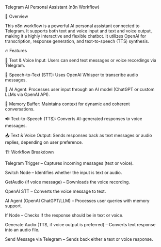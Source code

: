 Telegram AI Personal Assistant (n8n Workflow)


📌 Overview

This n8n workflow is a powerful AI personal assistant connected to Telegram. It supports both text and voice input and text and voice output, making it a highly interactive and flexible chatbot. It utilizes OpenAI for transcription, response generation, and text-to-speech (TTS) synthesis.


🔥 Features

📩 Text & Voice Input: Users can send text messages or voice recordings via Telegram.

📝 Speech-to-Text (STT): Uses OpenAI Whisper to transcribe audio messages.

🤖 AI Agent: Processes user input through an AI model (ChatGPT or custom LLMs via OpenAI API).

🔄 Memory Buffer: Maintains context for dynamic and coherent conversations.

🔊 Text-to-Speech (TTS): Converts AI-generated responses to voice messages.

📤 Text & Voice Output: Sends responses back as text messages or audio replies, depending on user preference.

🏗️ Workflow Breakdown

Telegram Trigger – Captures incoming messages (text or voice).

Switch Node – Identifies whether the input is text or audio.

GetAudio (if voice message) – Downloads the voice recording.

OpenAI STT – Converts the voice message to text.

AI Agent (OpenAI ChatGPT/LLM) – Processes user queries with memory support.

If Node – Checks if the response should be in text or voice.

Generate Audio (TTS, if voice output is preferred) – Converts text response into an audio file.

Send Message via Telegram – Sends back either a text or voice response.
